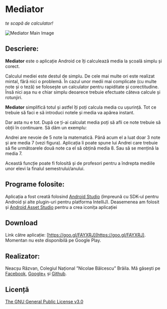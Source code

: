 Mediator
===

*te scapă de calculator!*

![Mediator Main Image](https://drive.google.com/uc?export=download&id=0B5YoJ1GXs2MAU3NzUTNYQUpXSXc)

## Descriere:

**Mediator** este o aplicație Android ce îți calculează media la școală simplu și corect.

Calculul mediei este destul de simplu. De cele mai multe ori este realizat mintal, fără nici o problemă. În cazul unor medii mai complicate (cu multe note și o teză) se folosește un calculator pentru rapiditate și corectitudine. Însă nici așa nu e chiar simplu deoarece trebuie efectuate câteva calcule și rotunjiri.

**Mediator** simplifică totul și astfel îți poți calcula media cu ușurință. Tot ce trebuie să faci e să introduci notele și media va apărea instant.

Dar asta nu e tot. După ce ți-ai calculat media poți să afli ce note trebuie să obții în continuare. Să dăm un exemplu:

Andrei are nevoie de 5 note la matematică. Până acum el a luat doar 3 note și are media 7 (vezi figura). Aplicația îi poate spune lui Andrei care trebuie să fie următoarele două note ca el să obțină media 8. Sau să se mențină la media 7.

Această funcție poate fi folosită și de profesori pentru a îndrepta mediile unor elevi la finalul semestrului/anului.

## Programe folosite:

Aplicația a fost creată folosind [Android Studio](http://developer.android.com/sdk/index.html) (împreună cu SDK-ul pentru Android și alte plugin-uri pentru platforma IntelliJ).
Deasemenea am folosit și [Android Asset Studio](https://romannurik.github.io/AndroidAssetStudio/index.html) pentru a crea iconița aplicației

## Download

Link către aplicație: [https://goo.gl/FAYXRJ](https://goo.gl/FAYXRJ). Momentan nu este disponibilă pe Google Play.

## Realizator:

Neacșu Răzvan, Colegiul Național ”Nicolae Bălcescu” Brăila. Mă găsești pe [Facebook](https://www.facebook.com/neacsu.razvan.75), [Google+](https://plus.google.com/114989395056130155654) și [Github](https://github.com/OriginalNexus).

## Licență
[The GNU General Public License v3.0](https://github.com/OriginalNexus/Mediator/blob/master/LICENSE)
